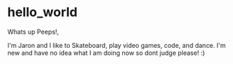 # hello_world


Whats up Peeps!,

I'm Jaron and I like to Skateboard, play video games, code, and dance. I'm new and have no idea what I am doing now so dont judge please! :)
